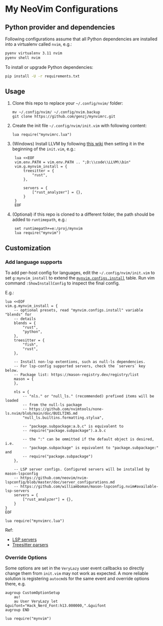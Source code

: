# My NeoVim Configurations

## Python provider and dependencies

Following configurations assume that all Python dependencies are installed into
a virtualenv called `nvim`, e.g.:

```sh
pyenv virtualenv 3.11 nvim
pyenv shell nvim
```

To install or upgrade Python dependencies:

```sh
pip install -U -r requirements.txt
```

## Usage

1. Clone this repo to replace your `~/.config/nvim/` folder:
    ```shell
    mv ~/.config/nvim/ ~/.config/nvim.backup
    git clone https://github.com/genzj/mynvimrc.git
    ```
1. Create the init file `~/.config/nvim/init.vim` with following content:
    ```vimscript
    lua require("mynvimrc.lua")
    ```
1. (Windows) Install LLVM by following [this
   wiki](https://github.com/nvim-treesitter/nvim-treesitter/wiki/Windows-support#llvm-clang)
   then setting it in the beginning of the `init.vim`, e.g.:
   ```vimscript
    lua <<EOF
    vim.env.PATH = vim.env.PATH .. ";D:\\code\\LLVM\\bin"
    vim.g.mynvim_install = {
        treesitter = {
            "rust",
        },

        servers = {
            ["rust_analyzer"] = {},
        }
    }
    EOF
   ```
1. (Optional) if this repo is cloned to a different folder, the path should be
   added to `runtimepath`, e.g.:
   ```vimscript
    set runtimepath+=e:/proj/mynvim
    lua require("mynvim")
   ```

## Customization

### Add language supports

To add per-host config for languages, edit the `~/.config/nvim/init.vim` to set
`g:mynvim_install` to extend the
[`mynvim.configs.install`](https://github.com/genzj/mynvim/blob/main/lua/mynvim/configs/install.lua)
table. Run vim command `:ShowInstallConfig` to inspect the final config.

E.g.:

```vimscript
lua <<EOF
vim.g.mynvim_install = {
    -- optional presets, read "mynvim.configs.install" variable "blends" for
    -- details
    blends = {
        "rust",
        "python",
    },
    treesitter = {
        "fish",
        "rust",
    },

    -- Install non-lsp extentions, such as null-ls dependencies.
    -- For lsp-config supported servers, check the `servers` key below.
    -- Package list: https://mason-registry.dev/registry/list
    mason = {
    },

    nls = {
        -- "nls." or "null_ls." (recommended) prefixed items will be loaded
        -- from the null-ls package
        -- https://github.com/nvimtools/none-ls.nvim/blob/main/doc/BUILTINS.md
        "null_ls.builtins.formatting.stylua",

        -- "package.subpackage:a.b.c" is equivalent to
        -- require("package.subpackage").a.b.c

        -- the ":" can be ommitted if the default object is desired, i.e.
        -- "package.subpackage" is equivalent to "package.subpackage:" and
        -- require("package.subpackage")
    },

    -- LSP server configs. Configured servers will be installed by mason-lspconfig
    -- https://github.com/neovim/nvim-lspconfig/blob/master/doc/server_configurations.md
    -- https://github.com/williamboman/mason-lspconfig.nvim#available-lsp-servers
    servers = {
        ["rust_analyzer"] = {},
    }
}
EOF

lua require("mynvimrc.lua")
```

Ref:

- [LSP servers](https://github.com/neovim/nvim-lspconfig/blob/master/doc/server_configurations.md)
- [Treesitter parsers](https://github.com/nvim-treesitter/nvim-treesitter#supported-languages)

### Override Options

Some options are set in the `VeryLazy` user event callbacks so directly change
them from `init.vim` may not work as expected. A more reliable solution is
registering `autocmd`s for the same event and override options there, e.g.

```vimscript
augroup CustomOptionSetup
    au!
    au User VeryLazy let &guifont="Hack_Nerd_Font:h13.000000,".&guifont
augroup END

lua require("mynvim")
```

